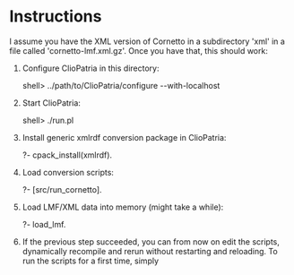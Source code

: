 # Instructions

I assume you have the XML version of Cornetto in a subdirectory 'xml' in a file called 'cornetto-lmf.xml.gz'.
Once you have that, this should work:

1. Configure ClioPatria in this directory:

	shell> ../path/to/ClioPatria/configure --with-localhost

2. Start ClioPatria:

	shell> ./run.pl	

3. Install generic xmlrdf conversion package in ClioPatria:

	?- cpack_install(xmlrdf).

4. Load conversion scripts:

	?- [src/run_cornetto].

5. Load LMF/XML data into memory (might take a while):

	?- load_lmf.

6. If the previous step succeeded, you can from now on edit the scripts, dynamically recompile and rerun without restarting and reloading.
   To run the scripts for a first time, simply


